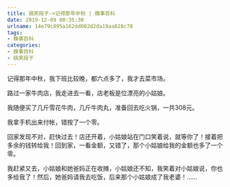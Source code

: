 ```yaml
---
title: 搞笑段子->记得那年中秋 | 糗事百科
date: 2019-12-09 00:35:30
urlname: 14e79c895a162dd002d2da19aa828c78
tags: 
- 糗事百科
categories:
- 糗事百科
- 搞笑段子
---
```

记得那年中秋，我下班比较晚，都六点多了，我才去菜市场。

路过一家牛肉店，我走进去一看，店老板是位漂亮的小姑娘。

我随便买了几斤雪花牛肉，几斤牛肉丸，准备回去吃火锅，一共308元。

我拿手机出来付帐，错按了一个零。

回家发现不对，赶快过去！店还开着，小姑娘站在门口笑着说，就等你了！接着把多余的钱转给我！回到家，一看金额，又错了，那个小姑娘给我的金额也多了一个零。

我赶紧又去，小姑娘和她爸妈正在收摊，小姑娘还不知，我笑着对小姑娘说，你也多给我了！然后，她爸妈请我去吃饭，后来那个小姑娘成了我老婆！……


